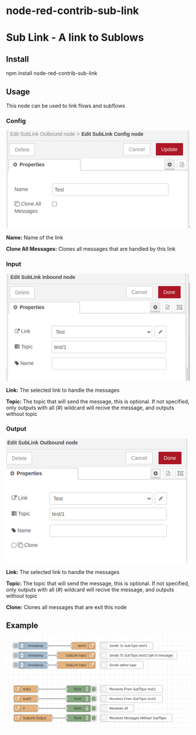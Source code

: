 # node-red-contrib-sub-link
# Sub Link - A link to Sublows

## Install

npm install node-red-contrib-sub-link


## Usage
This node can be used to link flows and subflows

### Config
![Config](https://raw.githubusercontent.com/soloam/node-red-contrib-sub-link/alpha/resources/config.png)

**Name:** Name of the link

**Clone All Messages:** Clones all messages that are handled by this link

### Input
![Input](https://raw.githubusercontent.com/soloam/node-red-contrib-sub-link/alpha/resources/input.png)

**Link:** The selected link to handle the messages

**Topic:** The topic that will send the message, this is optional. If not specified, only outputs with all (#) wildcard will recive the message, and outputs without topic

### Output
![Input](https://raw.githubusercontent.com/soloam/node-red-contrib-sub-link/alpha/resources/output.png)

**Link:** The selected link to handle the messages

**Topic:** The topic that will send the message, this is optional. If not specified, only outputs with all (#) wildcard will recive the message, and outputs without topic

**Clone:** Clones all messages that are exit this node

## Example
![Input](https://raw.githubusercontent.com/soloam/node-red-contrib-sub-link/alpha/resources/example.png)
